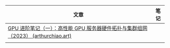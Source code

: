 | 文章                                                                                                                | 笔记  |
| ----------------------------------------------------------------------------------------------------------------- | --- |
| [GPU 进阶笔记（一）：高性能 GPU 服务器硬件拓扑与集群组网（2023） (arthurchiao.art)](https://arthurchiao.art/blog/gpu-advanced-notes-1-zh/) |     |
|                                                                                                                   |     |
